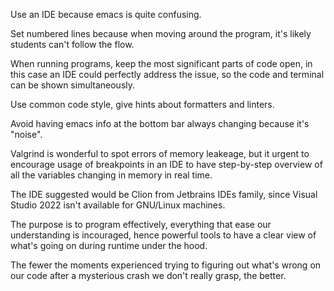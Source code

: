Use an IDE because emacs is quite confusing.

Set numbered lines because when moving around the program,
it's likely students can't follow the flow.

When running programs, keep the most significant parts of code open,
in this case an IDE could perfectly address the issue, 
so the code and terminal can be shown simultaneously.

Use common code style, give hints about formatters and linters.

Avoid having emacs info at the bottom bar always changing because it's "noise".

Valgrind is wonderful to spot errors of memory leakeage, 
but it urgent to encourage usage of breakpoints in an IDE to have step-by-step 
overview of all the variables changing in memory in real time.

The IDE suggested would be Clion from Jetbrains IDEs family,
since Visual Studio 2022 isn't available for GNU/Linux machines.

The purpose is to program effectively, everything that ease our 
understanding is incouraged, hence powerful tools to have a clear
view of what's going on during runtime under the hood.

The fewer the moments experienced trying to figuring out what's wrong on our code 
after a mysterious crash we don't really grasp,
the better.
